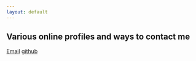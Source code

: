 ```yaml
---
layout: default
---
```


## Various online profiles and ways to contact me ##
[Email](mailto:Bart.Vandewoestyne@telenet.be)
[github](https://github.com/BartVandewoestyne)
